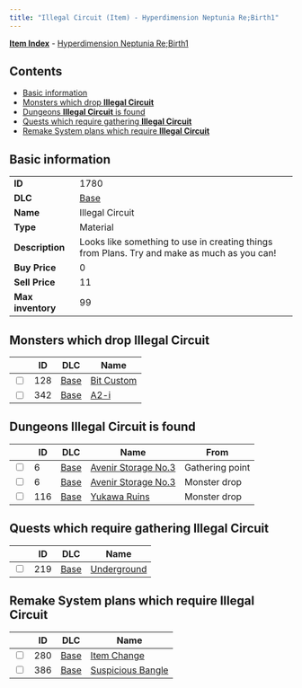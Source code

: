 ```yaml
---
title: "Illegal Circuit (Item) - Hyperdimension Neptunia Re;Birth1"
---
```


[**Item Index**](/neptunia/rb1/item/index.html) - [Hyperdimension Neptunia Re;Birth1](/neptunia/rb1)

## Contents

- [Basic information](#basic-information)
- [Monsters which drop **Illegal Circuit**](#monsters-which-drop-illegal-circuit)
- [Dungeons **Illegal Circuit** is found](#dungeons-illegal-circuit-is-found)
- [Quests which require gathering **Illegal Circuit**](#quests-which-require-gathering-illegal-circuit)
- [Remake System plans which require **Illegal Circuit**](#remake-system-plans-which-require-illegal-circuit)

## Basic information

|   |   |
| -- | -- |
| **ID** | 1780 |
| **DLC** | [Base](/neptunia/rb1/dlc/1-base.html) |
| **Name** | Illegal Circuit |
| **Type** | Material |
| **Description** | Looks like something to use in creating things from Plans. Try and make as much as you can! |
| **Buy Price** | 0 |
| **Sell Price** | 11 |
| **Max inventory** | 99 |


## Monsters which drop **Illegal Circuit**

|    | ID | DLC | Name |
| -- | -- | --- | ---- |
| <input type="checkbox" id="rb1-monster-1-128" class="trackbox" /> | 128 | [Base](/neptunia/rb1/dlc/1-base.html) | [Bit Custom](/neptunia/rb1/monster/1-128-bit-custom.html) |
| <input type="checkbox" id="rb1-monster-1-342" class="trackbox" /> | 342 | [Base](/neptunia/rb1/dlc/1-base.html) | [A2-i](/neptunia/rb1/monster/1-342-a2-i.html) |


## Dungeons **Illegal Circuit** is found

|    | ID | DLC | Name | From |
| -- | -- | --- | ---- | ---- |
| <input type="checkbox" id="rb1-dungeon-1-6" class="trackbox" /> | 6 | [Base](/neptunia/rb1/dlc/1-base.html) | [Avenir Storage No.3](/neptunia/rb1/dungeon/1-6-avenir-storage-no-3.html) | Gathering point |
| <input type="checkbox" id="rb1-dungeon-1-6" class="trackbox" /> | 6 | [Base](/neptunia/rb1/dlc/1-base.html) | [Avenir Storage No.3](/neptunia/rb1/dungeon/1-6-avenir-storage-no-3.html) | Monster drop |
| <input type="checkbox" id="rb1-dungeon-1-116" class="trackbox" /> | 116 | [Base](/neptunia/rb1/dlc/1-base.html) | [Yukawa Ruins](/neptunia/rb1/dungeon/1-116-yukawa-ruins.html) | Monster drop |


## Quests which require gathering **Illegal Circuit**

|    | ID | DLC | Name |
| -- | -- | --- | ---- |
| <input type="checkbox" id="rb1-quest-1-219" class="trackbox" /> | 219 | [Base](/neptunia/rb1/dlc/1-base.html) | [Underground](/neptunia/rb1/quest/1-219-underground.html) |


## Remake System plans which require **Illegal Circuit**

|    | ID | DLC | Name |
| -- | -- | --- | ---- |
| <input type="checkbox" id="rb1-quest-1-280" class="trackbox" /> | 280 | [Base](/neptunia/rb1/dlc/1-base.html) | [Item Change](/neptunia/rb1/quest/1-280-item-change.html) |
| <input type="checkbox" id="rb1-quest-1-386" class="trackbox" /> | 386 | [Base](/neptunia/rb1/dlc/1-base.html) | [Suspicious Bangle](/neptunia/rb1/quest/1-386-suspicious-bangle.html) |
